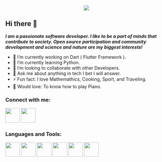 <div style="text-align:center"><img src="https://github.com/user-attachments/assets/cd0c303b-23ce-4b24-adbb-59ba8d3423ae"/></div>

## Hi there 👋

***I am a passionate software developer. I like to be a part of minds that contribute to society. Open source participation and community development and science and nature are my biggest interests!***

- 🔭 I’m currently working on Dart ( Flutter Framework ).
- 🌱 I’m currently learning Python.
- 👯 I’m looking to collaborate with other Developers.
- 💬 Ask me about anything in tech I bet I will answer.
- ⚡ Fun fact: I love Mathemathics, Cooking, Sport, and Traveling.
- 🎸 Would love: To know how to play Piano.

### Connect with me:

<p align="left">  
<a href="https://t.me/iAmin_com" target="blank"><img width= 45 height= 45 src="https://img.icons8.com/color/48/telegram-app--v1.png"/></a>
<a href="mailto:helloamin.com@gmail.com" target="blank"><img width= 45 height=45 src="https://img.icons8.com/color/480/gmail-new.png"/></a>
</p>

### Languages and Tools:

<p>
<img width="45" height="45" src="https://img.icons8.com/color/45/dart.png"/> 
<img width="45" height="45" src="https://img.icons8.com/fluency/45/flutter.png"/> 
<img width="45" height="45" src="https://img.icons8.com/color/45/python--v1.png"/> 
<img width="45" height="45" src="https://img.icons8.com/fluency/35/000000/visual-studio-code-2019.png"/>
<img width="45" height="45" src="https://img.icons8.com/color/35/000000/git.png"/> 
<img width="45" height="45" src="https://img.icons8.com/color/35/000000/github.png"/> 
</p>
